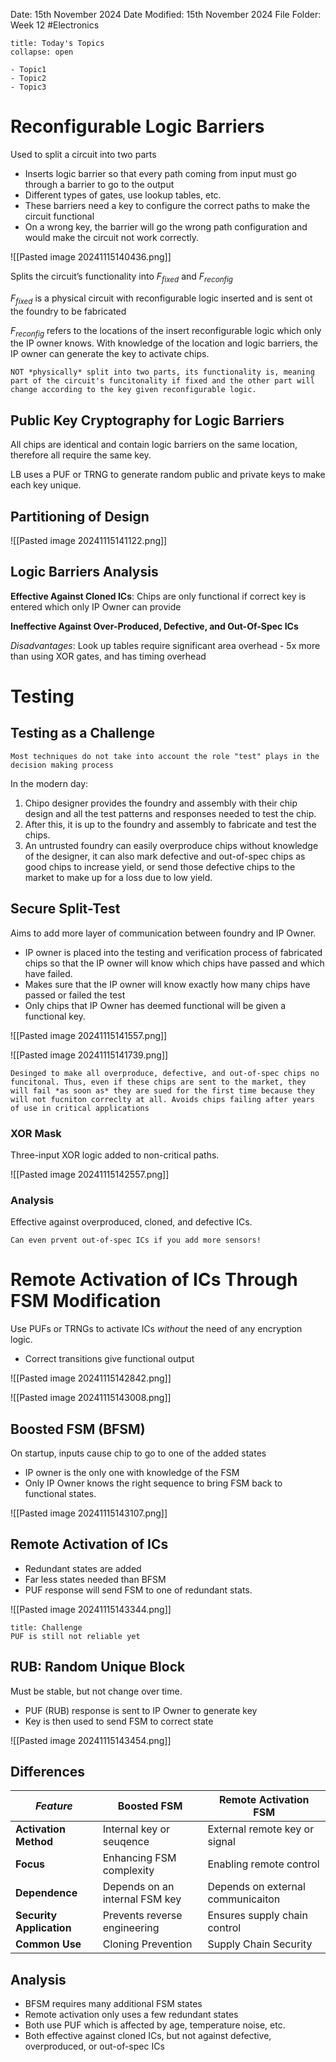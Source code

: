 Date: 15th November 2024
Date Modified: 15th November 2024
File Folder: Week 12
#Electronics

```ad-abstract
title: Today's Topics
collapse: open

- Topic1
- Topic2
- Topic3

```

# Reconfigurable Logic Barriers

Used to split a circuit into two parts
- Inserts logic barrier so that every path coming from input must go through a barrier to go to the output
- Different types of gates, use lookup tables, etc.
- These barriers need a key to configure the correct paths to make the circuit functional
- On a wrong key, the barrier will go the wrong path configuration and would make the circuit not work correctly.

![[Pasted image 20241115140436.png]]

Splits the circuit’s functionality into $F_{fixed}$ and $F_{reconfig}$

$F_{fixed}$ is a physical circuit with reconfigurable logic inserted and is sent ot the foundry to be fabricated

$F_{reconfig}$ refers to the locations of the insert reconfigurable logic which only the IP owner knows. With knowledge of the location and logic barriers, the IP owner can generate the key to activate chips.

```ad-warning
NOT *physically* split into two parts, its functionality is, meaning part of the circuit's funcitonality if fixed and the other part will change according to the key given reconfigurable logic.
```

## Public Key Cryptography for Logic Barriers

All chips are identical and contain logic barriers on the same location, therefore all require the same key.

LB uses a PUF or TRNG to generate random public and private keys to make each key unique.

## Partitioning of Design

![[Pasted image 20241115141122.png]]

## Logic Barriers Analysis

**Effective Against Cloned ICs**: Chips are only functional if correct key is entered which only IP Owner can provide

**Ineffective Against Over-Produced, Defective, and Out-Of-Spec ICs**

*Disadvantages*: Look up tables require significant area overhead - 5x more than using XOR gates, and has timing overhead

# Testing

## Testing as a Challenge

```ad-important
Most techniques do not take into account the role "test" plays in the decision making process
```

In the modern day:
1. Chipo designer provides the foundry and assembly with their chip design and all the test patterns and responses needed to test the chip.
2. After this, it is up to the foundry and assembly to fabricate and test the chips.
3. An untrusted foundry can easily overproduce chips without knowledge of the designer, it can also mark defective and out-of-spec chips as good chips to increase yield, or send those defective chips to the market to make up for a loss due to low yield.

## Secure Split-Test

Aims to add more layer of communication between foundry and IP Owner.
- IP owner is placed into the testing and verification process of fabricated chips so that the IP owner will know which chips have passed and which have failed.
- Makes sure that the IP owner will know exactly how many chips have passed or failed the test
- Only chips that IP Owner has deemed functional will be given a functional key.

![[Pasted image 20241115141557.png]]

![[Pasted image 20241115141739.png]]

```ad-important
Desinged to make all overproduce, defective, and out-of-spec chips no funcitonal. Thus, even if these chips are sent to the market, they will fail *as soon as* they are sued for the first time because they will not fucniton correclty at all. Avoids chips failing after years of use in critical applications
```

### XOR Mask

Three-input XOR logic added to non-critical paths.

![[Pasted image 20241115142557.png]]

### Analysis

Effective against overproduced, cloned, and defective ICs. 

```ad-important
Can even prvent out-of-spec ICs if you add more sensors!
```

# Remote Activation of ICs Through FSM Modification

Use PUFs or TRNGs to activate ICs *without* the need of any encryption logic.
- Correct transitions give functional output

![[Pasted image 20241115142842.png]]

![[Pasted image 20241115143008.png]]

## Boosted FSM (BFSM)

On startup, inputs cause chip to go to one of the added states
- IP owner is the only one with knowledge of the FSM
- Only IP Owner knows the right sequence to bring FSM back to functional states.

![[Pasted image 20241115143107.png]]

## Remote Activation of ICs

- Redundant states are added
- Far less states needed than BFSM
- PUF response will send FSM to one of redundant stats.

![[Pasted image 20241115143344.png]]

```ad-warning
title: Challenge
PUF is still not reliable yet
```

## RUB: Random Unique Block

Must be stable, but not change over time. 
- PUF (RUB) response is sent to IP Owner to generate key
- Key is then used to send FSM to correct state

![[Pasted image 20241115143454.png]]

## Differences

| *Feature*                | Boosted FSM                    | Remote Activation FSM             |
| ------------------------ | ------------------------------ | --------------------------------- |
| **Activation Method**    | Internal key or seuqence       | External remote key or signal     |
| **Focus**                | Enhancing FSM complexity       | Enabling remote control           |
| **Dependence**           | Depends on an internal FSM key | Depends on external communicaiton |
| **Security Application** | Prevents reverse engineering   | Ensures supply chain control      |
| **Common Use**           | Cloning Prevention             | Supply Chain Security             |

## Analysis

- BFSM requires many additional FSM states
- Remote activation only uses a few redundant states
- Both use PUF which is affected by age, temperature noise, etc.
- Both effective against cloned ICs, but not against defective, overproduced, or out-of-spec ICs

